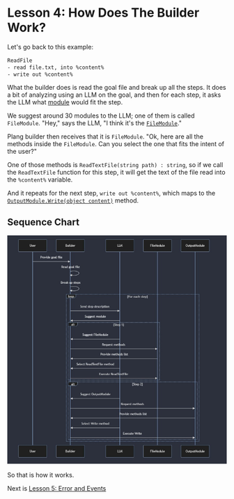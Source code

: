 # Lesson 4: How Does The Builder Work?

Let's go back to this example:
```plang
ReadFile
- read file.txt, into %content%
- write out %content%
```

What the builder does is read the goal file and break up all the steps. It does a bit of analyzing using an LLM on the goal, and then for each step, it asks the LLM what [module](../modules/README.md) would fit the step.

We suggest around 30 modules to the LLM; one of them is called `FileModule`. "Hey," says the LLM, "I think it's the [`FileModule`](../modules/PLang.Modules.FileModule.md)."

Plang builder then receives that it is `FileModule`. "Ok, here are all the methods inside the `FileModule`. Can you select the one that fits the intent of the user?"

One of those methods is `ReadTextFile(string path) : string`, so if we call the `ReadTextFile` function for this step, it will get the text of the file read into the `%content%` variable.

And it repeats for the next step, `write out %content%`, which maps to the [`OutputModule.Write(object content)`](../modules/PLang.Modules.OutputModule.md) method.

## Sequence Chart
![Sequence for builder](./builder_sequence.jpg)

So that is how it works.

Next is [Lesson 5: Error and Events](./Lesson%205.md)
